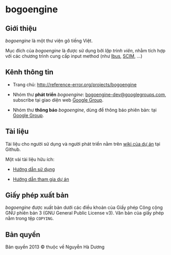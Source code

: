 # bogoengine

## Giới thiệu

*bogoengine* là một thư viện gõ tiếng Việt.

Mục đích của *bogoengine* là được sử dụng bởi *lập trình viên*, nhằm tích hợp
với các chương trình cung cấp input method (như
[Ibus](http://code.google.com/p/ibus/),
[SCIM](http://sourceforge.net/projects/scim/), ...)

## Kênh thông tin

* Trang chủ: <http://reference-error.org/projects/bogoengine>

* Nhóm thư **phát triển** *bogoengine*:
  <bogoengine-dev@googlegroups.com>, subscribe tại giao diện web
  [Google Group](http://groups.google.com/group/bogoengine-dev/).

* Nhóm thư **thông báo** *bogoengine*, dùng để thông báo phiên bản: tại
  [Google Group](http://groups.google.com/group/bogoengine-announce/).

## Tài liệu

Tài liệu cho người sử dụng và người phát triển nằm trên
[wiki của dự án](https://github.com/cmpitg/bogoengine/wiki) tại
Github.

Một vài tài liệu hữu ích:

* [Hướng dẫn sử dụng](https://github.com/cmpitg/bogoengine/wiki#d%C3%A0nh-cho-ng%C6%B0%E1%BB%9Di-s%E1%BB%AD-d%E1%BB%A5ng-bogoengine)

* [Hướng dẫn tham gia dự án](https://github.com/cmpitg/bogoengine/wiki#d%C3%A0nh-cho-ng%C6%B0%E1%BB%9Di-ph%C3%A1t-tri%E1%BB%83n-bogoengine)

## Giấy phép xuất bản

*bogoengine* được xuất bản dưới các điều khoản của Giấy phép Công cộng GNU
phiên bản 3 (GNU General Public License v3).  Văn bản của giấy phép nằm trong
tệp `COPYING`.

## Bản quyền

Bản quyền 2013 © thuộc về Nguyễn Hà Dương <cmpitgATgmaildotcom>
